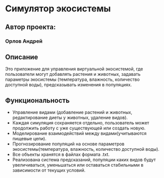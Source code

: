 # Cимулятор экосистемы

## Автор проекта:
### Орлов Андрей

## Описание
Это приложение для управления виртуальной экосистемой, где пользователи могут добавлять растения и животных, задавать параметры экосистемы (температура, влажность, количество доступной воды), предсказывать изменения в популяциях.

## Функциональность

- Управление видами (добавление растений и животных, редактирование диеты у животных, удаление видов).
- Каждая симуляция сохраняется отдельно, пользователь может продолжить работу с уже существующей или создать новую. 
- Моделирование взаимодействий между видами(учитываются пищевые цепи).
- Прогнозирование популяций на основе параметров экосистемы(температура, влажность, количество доступной воды).
- Все объекты хранятся в файлах формата .txt.
- Реализована система предсказаний, популяции каких видов будут увеличиваться, уменьшаться или оставаться стабильными в зависимости от текущих условий.

